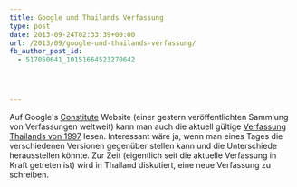 ```yaml
---
title: Google und Thailands Verfassung
type: post
date: 2013-09-24T02:33:39+00:00
url: /2013/09/google-und-thailands-verfassung/
fb_author_post_id:
  - 517050641_10151664523270642




---
```

Auf Google's [Constitute][1] Website (einer gestern veröffentlichten Sammlung von Verfassungen weltweit) kann man auch die aktuell gültige [Verfassung Thailands von 1997][2] lesen. Interessant wäre ja, wenn man eines Tages die verschiedenen Versionen gegenüber stellen kann und die Unterschiede herausstellen könnte. Zur Zeit (eigentlich seit die aktuelle Verfassung in Kraft getreten ist) wird in Thailand diskutiert, eine neue Verfassung zu schreiben.

 [1]: https://www.constituteproject.org/
 [2]: https://www.constituteproject.org/constitution/Thailand_2007.pdf
